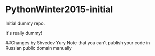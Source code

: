 # PythonWinter2015-initial
Initial dummy repo.

It's really dummy!

##Changes by Shvedov Yury
Note that you can't publish your code in Russian public domain manually
